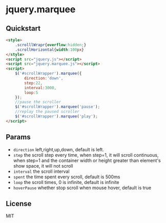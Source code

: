 # jquery.marquee

## Quickstart

```html
<style>
    .scrolllWrapr{overflow:hidden;}
    .scrollHorizontal{width:100px}
</style>
<script src="jquery.js"></script>
<script src="jquery.marquee.js"></script>
<script>
    $('#scrollWrapper').marquee({
        direction:'down',
        step:22,
        interval:3000,
        loop:5
    });
    //pause the scroller
    $('#scrollWrapper').marquee('pause');
    //replay the paused scroller
    $('#scrollWrapper').marquee('play');
</script>
```

## Params

- `direction` left,right,up,down, default is left.
- `step`      the scroll step every time, when step=1, it will scroll continuous, when step=1 and the container width or height greater than element's show space, it will not scroll
- `interval`  the scroll interval
- `spent`     the time spent every scroll, default is 500ms
- `loop`      the scroll times, 0 is infinite, default is infinite
- `hoverPause` whether stop scroll when mouse hover, default is true


## License

MIT
